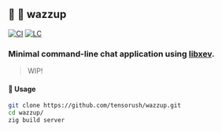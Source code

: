 ## :lizard: :microphone: **wazzup**

[![CI][ci-shield]][ci-url]
[![LC][lc-shield]][lc-url]

### Minimal command-line chat application using [libxev](https://github.com/mitchellh/libxev).

> WIP!

#### :rocket: Usage

```sh
git clone https://github.com/tensorush/wazzup.git
cd wazzup/
zig build server
```

<!-- MARKDOWN LINKS -->

[ci-shield]: https://img.shields.io/github/actions/workflow/status/tensorush/wazzup/ci.yaml?branch=main&style=for-the-badge&logo=github&label=CI&labelColor=black
[ci-url]: https://github.com/tensorush/wazzup/blob/main/.github/workflows/ci.yaml
[lc-shield]: https://img.shields.io/github/license/tensorush/wazzup.svg?style=for-the-badge&labelColor=black
[lc-url]: https://github.com/tensorush/wazzup/blob/main/LICENSE.md

